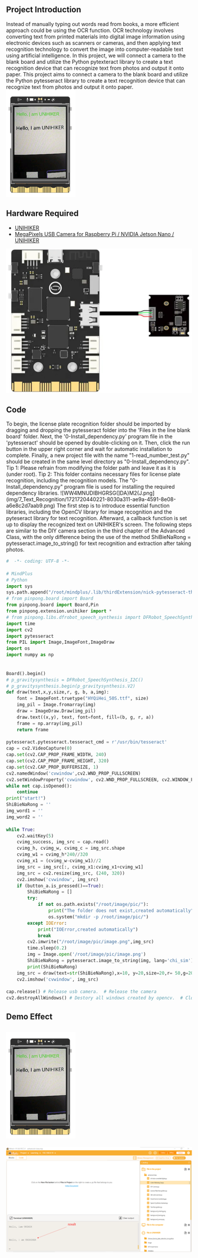 ## Project Introduction
Instead of manually typing out words read from books, a more efficient approach could be using the OCR function. OCR technology involves converting text from printed materials into digital image information using electronic devices such as scanners or cameras, and then applying text recognition technology to convert the image into computer-readable text using artificial intelligence. In this project, we will connect a camera to the blank board and utilize the Python pytexteract library to create a text recognition device that can recognize text from photos and output it onto paper.
This project aims to connect a camera to the blank board and utilize the Python pytesseract library to create a text recognition device that can recognize text from photos and output it onto paper.
![image.png](img/7_Text_Recognition/1722507989421-99dfa25e-5aea-412c-adc9-28f9e1ee1d62.png)
## Hardware Required

- [UNIHIKER](https://www.dfrobot.com/product-2691.html)
- [MegaPixels USB Camera for Raspberry Pi / NVIDIA Jetson Nano / UNIHIKER](https://www.dfrobot.com/product-2089.html)

![](img/7_Text_Recognition/1692675829807-df9e3074-c792-46de-a6cf-32155c10c88b.png)
## Code
To begin, the license plate recognition folder should be imported by dragging and dropping the pytesseract folder into the 'Files in the line blank board' folder. Next, the '0-Install_dependency.py' program file in the 'pytesseract' should be opened by double-clicking on it. Then, click the run button in the upper right corner and wait for automatic installation to complete. Finally, a new project file with the name "1-read_number_test.py" should be created in the same level directory as "0-Install_dependency.py".
Tip 1: Please refrain from modifying the folder path and leave it as it is (under root).
Tip 2: This folder contains necessary files for license plate recognition, including the recognition models. The "0-Install_dependency.py" program file is used for installing the required dependency libraries.
![WW4MNUDIBHGRSG(]DA}M2(J.png](img/7_Text_Recognition/1721720440221-8030a311-ae9a-4591-8e08-a6e8c2d7aab9.png)
The first step is to introduce essential function libraries, including the OpenCV library for image recognition and the pyteseract library for text recognition. Afterward, a callback function is set up to display the recognized text on UNIHIKER's screen. The following steps are similar to the DIY camera section in the third chapter of the Advanced Class, with the only difference being the use of the method ShiBieNaRong = pytesseract.image_to_string() for text recognition and extraction after taking photos.
```python
#  -*- coding: UTF-8 -*-

# MindPlus
# Python
import sys
sys.path.append("/root/mindplus/.lib/thirdExtension/nick-pytesseract-thirdex")
# from pinpong.board import Board
from pinpong.board import Board,Pin
from pinpong.extension.unihiker import *
# from pinpong.libs.dfrobot_speech_synthesis import DFRobot_SpeechSynthesis_I2C
import time
import cv2
import pytesseract
from PIL import Image,ImageFont,ImageDraw
import os
import numpy as np


Board().begin()
# p_gravitysynthesis = DFRobot_SpeechSynthesis_I2C()
# p_gravitysynthesis.begin(p_gravitysynthesis.V2)
def draw(text,x,y,size,r, g, b, a,img):
    font = ImageFont.truetype("HYQiHei_50S.ttf", size)
    img_pil = Image.fromarray(img)
    draw = ImageDraw.Draw(img_pil)
    draw.text((x,y), text, font=font, fill=(b, g, r, a))
    frame = np.array(img_pil)
    return frame

pytesseract.pytesseract.tesseract_cmd = r'/usr/bin/tesseract'
cap = cv2.VideoCapture(0)
cap.set(cv2.CAP_PROP_FRAME_WIDTH, 240)
cap.set(cv2.CAP_PROP_FRAME_HEIGHT, 320)
cap.set(cv2.CAP_PROP_BUFFERSIZE, 1)
cv2.namedWindow('cvwindow',cv2.WND_PROP_FULLSCREEN)
cv2.setWindowProperty('cvwindow', cv2.WND_PROP_FULLSCREEN, cv2.WINDOW_FULLSCREEN)
while not cap.isOpened():
    continue
print("start!")
ShiBieNaRong = ''
img_word1 = ''
img_word2 = ''

while True:
    cv2.waitKey(5)
    cvimg_success, img_src = cap.read()
    cvimg_h, cvimg_w, cvimg_c = img_src.shape
    cvimg_w1 = cvimg_h*240//320
    cvimg_x1 = (cvimg_w-cvimg_w1)//2
    img_src = img_src[:, cvimg_x1:cvimg_x1+cvimg_w1]
    img_src = cv2.resize(img_src, (240, 320))
    cv2.imshow('cvwindow', img_src)
    if (button_a.is_pressed()==True):
        ShiBieNaRong = []
        try:
            if not os.path.exists("/root/image/pic/"):
                print("The folder does not exist,created automatically")
                os.system("mkdir -p /root/image/pic/")
        except IOError:
            print("IOError,created automatically")
            break
        cv2.imwrite("/root/image/pic/image.png",img_src)
        time.sleep(0.2)
        img = Image.open('/root/image/pic/image.png')
        ShiBieNaRong = pytesseract.image_to_string(img, lang='chi_sim')
        print(ShiBieNaRong)
    img_src = draw(text=str(ShiBieNaRong),x=10, y=20,size=20,r= 50,g=200,b=0,a=0,img=img_src)
    cv2.imshow('cvwindow', img_src)
    
cap.release() # Release usb camera.  # Release the camera
cv2.destroyAllWindows() # Destory all windows created by opencv.  # Close all
```
## Demo Effect
## ![image.png](img/7_Text_Recognition/1722508004010-e625cd1f-32ba-476b-a8e5-67ea0579af8b.png)
![image.png](img/7_Text_Recognition/1722502507202-2c020ad8-2a5f-4234-b855-b7a67c778636.png)

